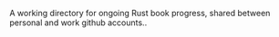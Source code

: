 A working directory for ongoing Rust book progress, shared between personal and work github accounts..
